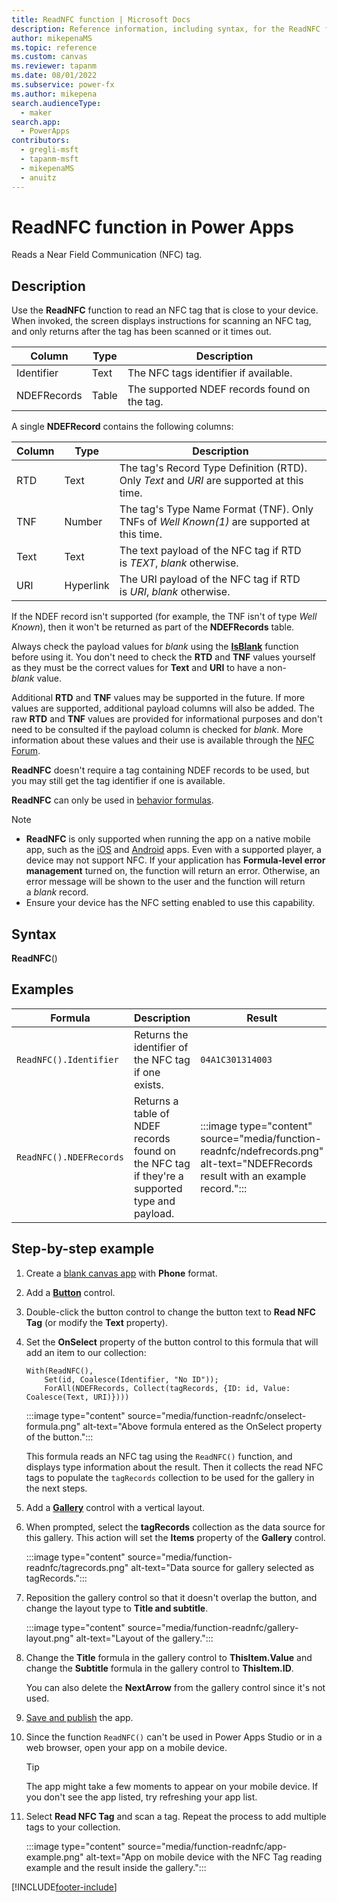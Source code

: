 ```yaml
---
title: ReadNFC function | Microsoft Docs
description: Reference information, including syntax, for the ReadNFC function in Power Apps
author: mikepenaMS
ms.topic: reference
ms.custom: canvas
ms.reviewer: tapanm
ms.date: 08/01/2022
ms.subservice: power-fx
ms.author: mikepena
search.audienceType:
  - maker
search.app:
  - PowerApps
contributors:
  - gregli-msft
  - tapanm-msft
  - mikepenaMS
  - anuitz
---
```


# ReadNFC function in Power Apps

Reads a Near Field Communication (NFC) tag.

## Description

Use the **ReadNFC** function to read an NFC tag that is close to your device. When invoked, the screen displays instructions for scanning an NFC tag, and only returns after the tag has been scanned or it times out.

| **Column**  | **Type** | **Description**                              |
|-------------|----------|----------------------------------------------|
| Identifier  | Text     | The NFC tags identifier if available.        |
| NDEFRecords | Table    | The supported NDEF records found on the tag. |

A single **NDEFRecord** contains the following columns:

| **Column** | **Type**  | **Description**                                                                            |
|------------|-----------|--------------------------------------------------------------------------------------------|
| RTD        | Text      | The tag's Record Type Definition (RTD). Only *Text* and *URI* are supported at this time.  |
| TNF        | Number    | The tag's Type Name Format (TNF). Only TNFs of *Well Known(1)* are supported at this time. |
| Text       | Text      | The text payload of the NFC tag if RTD is *TEXT*, *blank* otherwise.                       |
| URI        | Hyperlink | The URI payload of the NFC tag if RTD is *URI*, *blank* otherwise.                         |

If the NDEF record isn't supported (for example, the TNF isn't of type *Well Known*), then it won't be returned as part of the **NDEFRecords** table.

Always check the payload values for *blank* using the [**IsBlank**](function-isblank-isempty.md) function before using it. You don't need to check the **RTD** and **TNF** values yourself as they must be the correct values for **Text** and **URI** to have a non-*blank* value.

Additional **RTD** and **TNF** values may be supported in the future. If more values are supported, additional payload columns will also be added. The raw **RTD** and **TNF** values are provided for informational purposes and don't need to be consulted if the payload column is checked for *blank*. More information about these values and their use is available through the [NFC Forum](https://nfc-forum.org/).

**ReadNFC** doesn't require a tag containing NDEF records to be used, but you may still get the tag identifier if one is available.  
  
**ReadNFC** can only be used in [behavior formulas](/power-apps/maker/canvas-apps/working-with-formulas-in-depth).

> [!NOTE]
> - **ReadNFC** is only supported when running the app on a native mobile app, such as the [iOS](https://apps.apple.com/us/app/power-apps/id1047318566) and [Android](https://play.google.com/store/apps/details?id=com.microsoft.msapps) apps. Even with a supported player, a device may not support NFC. If your application has **Formula-level error management** turned on, the function will return an error. Otherwise, an error message will be shown to the user and the function will return a *blank* record.
> - Ensure your device has the NFC setting enabled to use this capability.

## Syntax

**ReadNFC**()

## Examples

| **Formula**           | **Description**                                                                                | **Result**                                                              |
|-----------------------|------------------------------------------------------------------------------------------------|-------------------------------------------------------------------------|
| `ReadNFC().Identifier`  | Returns the identifier of the NFC tag if one exists.                                            | `04A1C301314003`                                                          |
| `ReadNFC().NDEFRecords` | Returns a table of NDEF records found on the NFC tag if they're a supported type and payload. | :::image type="content" source="media/function-readnfc/ndefrecords.png" alt-text="NDEFRecords result with an example record."::: |

## Step-by-step example

1. Create a [blank canvas app](/power-apps/maker/canvas-apps/create-blank-app) with **Phone** format.

1. Add a [**Button**](/power-apps/maker/canvas-apps/controls/control-button) control.

1. Double-click the button control to change the button text to **Read NFC Tag** (or modify the **Text** property).

1. Set the **OnSelect** property of the button control to this formula that will add an item to our collection:  

    ```powerapps-dot
    With(ReadNFC(),
        Set(id, Coalesce(Identifier, "No ID"));
        ForAll(NDEFRecords, Collect(tagRecords, {ID: id, Value: Coalesce(Text, URI)})))
    ```

    :::image type="content" source="media/function-readnfc/onselect-formula.png" alt-text="Above formula entered as the OnSelect property of the button.":::

    This formula reads an NFC tag using the `ReadNFC()` function, and displays type information about the result. Then it collects the read NFC tags to populate the `tagRecords` collection to be used for the gallery in the next steps.

1. Add a [**Gallery**](/power-apps/maker/canvas-apps/controls/control-gallery) control with a vertical layout.

1. When prompted, select the **tagRecords** collection as the data source for this gallery. This action will set the **Items** property of the **Gallery** control.

    :::image type="content" source="media/function-readnfc/tagrecords.png" alt-text="Data source for gallery selected as tagRecords.":::

1. Reposition the gallery control so that it doesn't overlap the button, and change the layout type to **Title and subtitle**.

    :::image type="content" source="media/function-readnfc/gallery-layout.png" alt-text="Layout of the gallery.":::

1. Change the **Title** formula in the gallery control to **ThisItem.Value** and change the **Subtitle** formula in the gallery control to **ThisItem.ID**.

    You can also delete the **NextArrow** from the gallery control since it's not used.

1. [Save and publish](/power-apps/maker/canvas-apps/save-publish-app) the app.

1. Since the function `ReadNFC()` can't be used in Power Apps Studio or in a web browser, open your app on a mobile device.

    > [!TIP]
    > The app might take a few moments to appear on your mobile device. If you don't see the app listed, try refreshing your app list.

1. Select **Read NFC Tag** and scan a tag. Repeat the process to add multiple tags to your collection.

    :::image type="content" source="media/function-readnfc/app-example.png" alt-text="App on mobile device with the NFC Tag reading example and the result inside the gallery.":::

[!INCLUDE[footer-include](../../includes/footer-banner.md)]
